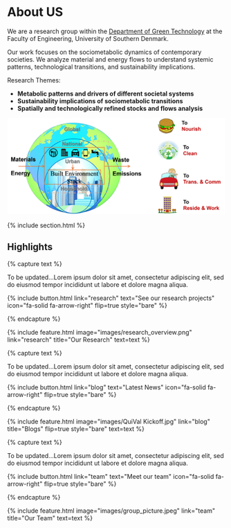 ---
---
# **About US**

We are a research group within the [Department of Green Technology](https://www.sdu.dk/en/igt) at the Faculty of Engineering, University of Southern Denmark. 

Our work focuses on the sociometabolic dynamics of contemporary societies. We analyze material and energy flows to understand systemic patterns, technological transitions, and sustainability implications.

Research Themes:
- **Metabolic patterns and drivers of different societal systems**
- **Sustainability implications of sociometabolic transitions**
- **Spatially and technologically refined stocks and flows analysis**

![Overview Image](images/overview.png)


{% include section.html %}

## Highlights

{% capture text %}

To be updated...Lorem ipsum dolor sit amet, consectetur adipiscing elit, sed do eiusmod tempor incididunt ut labore et dolore magna aliqua.

{%
  include button.html
  link="research"
  text="See our research projects"
  icon="fa-solid fa-arrow-right"
  flip=true
  style="bare"
%}

{% endcapture %}

{%
  include feature.html
  image="images/research_overview.png"
  link="research"
  title="Our Research"
  text=text
%}

{% capture text %}

To be updated...Lorem ipsum dolor sit amet, consectetur adipiscing elit, sed do eiusmod tempor incididunt ut labore et dolore magna aliqua.

{%
  include button.html
  link="blog"
  text="Latest News"
  icon="fa-solid fa-arrow-right"
  flip=true
  style="bare"
%}

{% endcapture %}

{%
  include feature.html
  image="images/QuiVal Kickoff.jpg"
  link="blog"
  title="Blogs"
  flip=true
  style="bare"
  text=text
%}

{% capture text %}

To be updated...Lorem ipsum dolor sit amet, consectetur adipiscing elit, sed do eiusmod tempor incididunt ut labore et dolore magna aliqua.

{%
  include button.html
  link="team"
  text="Meet our team"
  icon="fa-solid fa-arrow-right"
  flip=true
  style="bare"
%}

{% endcapture %}

{%
  include feature.html
  image="images/group_picture.jpeg"
  link="team"
  title="Our Team"
  text=text
%}
